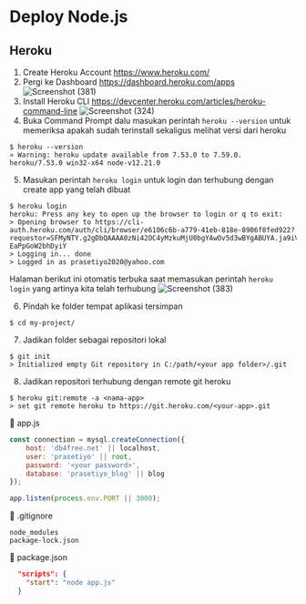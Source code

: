 # Deploy Node.js

## Heroku
1. Create Heroku Account https://www.heroku.com/
2. Pergi ke Dashboard https://dashboard.heroku.com/apps
![Screenshot (381)](https://user-images.githubusercontent.com/84963363/137065726-7751c858-43e2-4511-a7a1-16a71758e277.png)
3. Install Heroku CLI https://devcenter.heroku.com/articles/heroku-command-line
![Screenshot (324)](https://user-images.githubusercontent.com/84963363/137067194-090bb642-8a52-40ef-a2ee-a5d494d3bf0d.png)
4. Buka Command Prompt dalu masukan perintah ``` heroku --version ``` untuk memeriksa apakah sudah terinstall sekaligus melihat versi dari heroku
```
$ heroku --version
» Warning: heroku update available from 7.53.0 to 7.59.0.
heroku/7.53.0 win32-x64 node-v12.21.0
```

5. Masukan perintah ``` heroku login ``` untuk login dan terhubung dengan create app yang telah dibuat
```
$ heroku login
heroku: Press any key to open up the browser to login or q to exit:
> Opening browser to https://cli-auth.heroku.com/auth/cli/browser/e6106c6b-a779-41eb-818e-8906f8fed922?requestor=SFMyNTY.g2gDbQAAAA0zNi42OC4yMzkuMjU0bgYAwOv5d3wBYgABUYA.ja9iVwsckKDDJ33HohxVucsljKSj-EaPpGoW2bhDyiY
> Logging in... done
> Logged in as prasetiyo2020@yahoo.com
```
Halaman berikut ini otomatis terbuka saat memasukan perintah ``` heroku login ``` yang artinya kita telah terhubung
![Screenshot (383)](https://user-images.githubusercontent.com/84963363/137069453-dc83d7a9-bfe4-46bb-a098-c5fabbce7a70.png)

6. Pindah ke folder tempat aplikasi tersimpan
```
$ cd my-project/
```

7. Jadikan folder sebagai repositori lokal
```
$ git init
> Initialized empty Git repository in C:/path/<your app folder>/.git
```
8. Jadikan repositori terhubung dengan remote git heroku
```
$ heroku git:remote -a <nama-app>
> set git remote heroku to https://git.heroku.com/<your-app>.git
```
📃 app.js
``` javascript
const connection = mysql.createConnection({
    host: 'db4free.net' || localhost,
    user: 'prasetiyo' || root,
    password: '<your password>',
    database: 'prasetiyo_blog' || blog
});
```

``` javascript
app.listen(process.env.PORT || 3000);
```

📃 .gitignore
``` gitignore
node_modules
package-lock.json
```

📃 package.json
``` json
  "scripts": {
    "start": "node app.js"
  }
```

